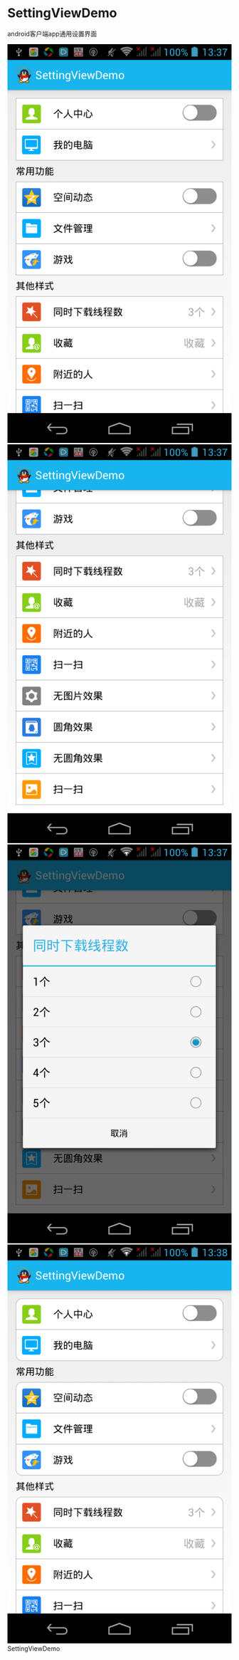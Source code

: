 SettingViewDemo
===============
android客户端app通用设置界面

<img src="https://github.com/cgpllx/SettingViewDemo/blob/master/setimage/device-2014-11-29-133049.png" alt="Screenshot" style="max-width:100%;">
<img src="https://github.com/cgpllx/SettingViewDemo/blob/master/setimage/device-2014-11-29-133112.png" alt="Screenshot" style="max-width:100%;">
<img src="https://github.com/cgpllx/SettingViewDemo/blob/master/setimage/device-2014-11-29-133122.png" alt="Screenshot" style="max-width:100%;">
<img src="https://github.com/cgpllx/SettingViewDemo/blob/master/setimage/device-2014-11-29-133133.png" alt="Screenshot" style="max-width:100%;">
SettingViewDemo

